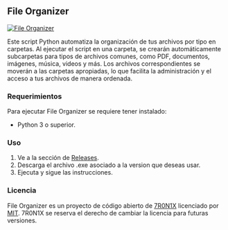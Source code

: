 ## File Organizer
[![File Organizer](https://firebasestorage.googleapis.com/v0/b/github-efb4e.appspot.com/o/File%20Organizer%2FFile-Organizer.png?alt=media&token=f526081f-52ff-4ba5-92c2-9b348b725f20 "File Organizer")](https://firebasestorage.googleapis.com/v0/b/github-efb4e.appspot.com/o/File%20Organizer%2FFile-Organizer.png?alt=media&token=f526081f-52ff-4ba5-92c2-9b348b725f20 "File Organizer")

Este script Python automatiza la organización de tus archivos por tipo en carpetas. Al ejecutar el script en una carpeta, se crearán automáticamente subcarpetas para tipos de archivos comunes, como PDF, documentos, imágenes, música, videos y más. Los archivos correspondientes se moverán a las carpetas apropiadas, lo que facilita la administración y el acceso a tus archivos de manera ordenada.

### Requerimientos
Para ejecutar File Organizer se requiere tener instalado:
- Python 3 o superior.

### Uso
1. Ve a la sección de [Releases](https://github.com/7R0N1X/File-Organizer/releases "Releases").
2. Descarga el archivo .exe asociado a la version que deseas usar.
3. Ejecuta y sigue las instrucciones.

### Licencia
File Organizer es un proyecto de código abierto de [7R0N1X](https://github.com/7R0N1X "7R0N1X") licenciado por [MIT](https://github.com/7R0N1X/File-Organizer/blob/main/LICENSE). 7R0N1X se reserva el derecho de cambiar la licencia para futuras versiones.
